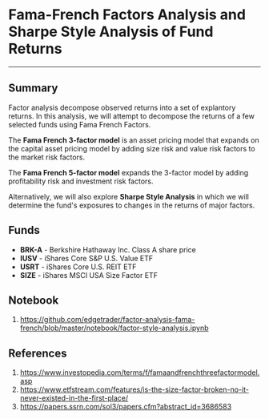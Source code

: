# Fama-French Factors Analysis and Sharpe Style Analysis of Fund Returns  
---

## Summary
Factor analysis decompose observed returns into a set of explantory returns.  In this analysis, we will attempt to decompose the returns of a few selected funds using Fama French Factors.

The **Fama French 3-factor model** is an asset pricing model that expands on the capital asset pricing model by adding size risk and value risk factors to the market risk factors.

The **Fama French 5-factor model** expands the 3-factor model by adding profitability risk and investment risk factors.

Alternatively, we will also explore **Sharpe Style Analysis** in which we will determine the fund's exposures to changes in the returns of major factors.

## Funds
- **BRK-A** - Berkshire Hathaway Inc. Class A share price
- **IUSV** - iShares Core S&P U.S. Value ETF
- **USRT** - iShares Core U.S. REIT ETF
- **SIZE** - iShares MSCI USA Size Factor ETF

## Notebook
1. https://github.com/edgetrader/factor-analysis-fama-french/blob/master/notebook/factor-style-analysis.ipynb

## References

1. https://www.investopedia.com/terms/f/famaandfrenchthreefactormodel.asp
2. https://www.etfstream.com/features/is-the-size-factor-broken-no-it-never-existed-in-the-first-place/
3. https://papers.ssrn.com/sol3/papers.cfm?abstract_id=3686583
